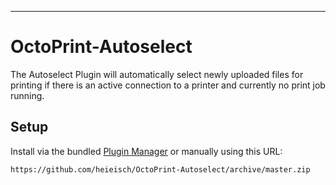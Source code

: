 ---

# OctoPrint-Autoselect

The Autoselect Plugin will automatically select newly uploaded files for
printing if there is an active connection to a printer and currently no print
job running.

## Setup

Install via the bundled [Plugin Manager](https://github.com/foosel/OctoPrint/wiki/Plugin:-Plugin-Manager)
or manually using this URL:

    https://github.com/heieisch/OctoPrint-Autoselect/archive/master.zip
